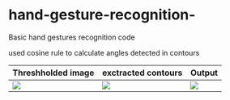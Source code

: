 # hand-gesture-recognition-
Basic hand gestures recognition code



used cosine rule to calculate angles detected in contours 




| Threshholded image     | exctracted contours      | Output    |
|------------|-------------|-------------|
| <img src="https://scontent.ftun7-1.fna.fbcdn.net/v/t1.15752-9/75226422_436856173908375_7581584581384470528_n.png?_nc_cat=106&_nc_oc=AQkZTjhccOM8LlScWuWiVjjgvDxTpeVk3je64g5Js6zq5JM5OVo5m5rYqXA7-o-TPwY&_nc_ht=scontent.ftun7-1.fna&oh=d2de81057da2a6d92c632f011b6b74cb&oe=5E87E45A">| <img src="https://scontent.ftun7-1.fna.fbcdn.net/v/t1.15752-9/75262131_538069373658212_8197187015628816384_n.png?_nc_cat=110&_nc_oc=AQlvo54sPJ5nOC8Wj6C5X9iB3wXbEG5OVzpOiD90Vft8hp81XklA7zKo5Q4YtxYnico&_nc_ht=scontent.ftun7-1.fna&oh=8e865b71e9f2fb1da0144e3537d98203&oe=5E4693F4"> |<img src="https://scontent.ftun7-1.fna.fbcdn.net/v/t1.15752-9/75226402_496562050948923_7999671120477290496_n.png?_nc_cat=102&_nc_oc=AQlCYWE4S6QL8V5NzsiEiANjSCE72XwmzzOvVg3amDBRlp1xWlcJSKFykqbTPpgChFM&_nc_ht=scontent.ftun7-1.fna&oh=8c85f6ed14ba9dabcf55854c9c3bd678&oe=5E8A34D8">|







  
